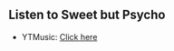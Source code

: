## Listen to Sweet but Psycho
- YTMusic: [Click here](https://music.youtube.com/watch?v=ttznokjeSnw)